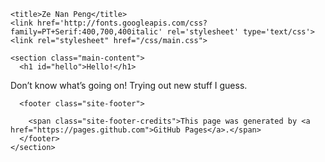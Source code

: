 <!DOCTYPE html>
<html lang="en-US">
  <meta charset="utf-8">
    <meta name="viewport" content="width=device-width">

    <title>Ze Nan Peng</title>
    <link href='http://fonts.googleapis.com/css?family=PT+Serif:400,700,400italic' rel='stylesheet' type='text/css'>
    <link rel="stylesheet" href="/css/main.css">
</head>
 </section>

    <section class="main-content">
      <h1 id="hello">Hello!</h1>

<p>Don’t know what’s going on!
Trying out new stuff I guess.</p>


      <footer class="site-footer">
        
        <span class="site-footer-credits">This page was generated by <a href="https://pages.github.com">GitHub Pages</a>.</span>
      </footer>
    </section>

    
  </body>
</html>
